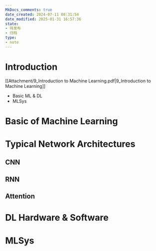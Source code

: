 ```yaml
---
MkDocs_comments: true
date_created: 2024-07-11 08:31:54
date_modified: 2025-01-31 16:57:36
state:
- 待发布
- 归档
type:
- note
---
```

# Introduction

[[Attachment/9_Introduction to Machine Learning.pdf|9_Introduction to Machine Learning]]

- Basic ML & DL
- MLSys

# Basic of Machine Learning

# Typical Network Architectures

## CNN

## RNN

## Attention

# DL Hardware & Software

# MLSys